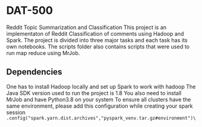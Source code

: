 # DAT-500
Reddit Topic Summarization and Classification
This project is an implementaton of Reddit Classification of comments using Hadoop and Spark.
The project is divided into three major tasks and each task has its own notebooks. The scripts folder also contains scripts
that were used to run map reduce using MrJob.

## Dependencies
One has to install Hadoop locally and set up Spark to work with hadoop
The Java SDK version used to run the project is 1.8
You also need to install MrJob and have Python3.8 on your system
To ensure all clusters have the same environment, please add this configuration while creating your spark session
``.config("spark.yarn.dist.archives","pyspark_venv.tar.gz#environment")\``
